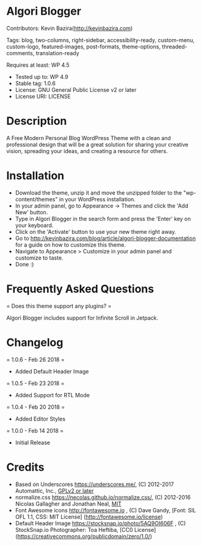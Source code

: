 # Algori Blogger 

Contributors: Kevin Bazira(http://kevinbazira.com)

Tags: blog, two-columns, right-sidebar, accessibility-ready, custom-menu, custom-logo, featured-images, post-formats, theme-options, threaded-comments, translation-ready

Requires at least: WP 4.5
* Tested up to: WP 4.9
* Stable tag: 1.0.6
* License: GNU General Public License v2 or later
* License URI: LICENSE

# Description 

A Free Modern Personal Blog WordPress Theme with a clean and professional design that will be a great solution for sharing your creative vision, spreading your ideas, and creating a resource for others.

# Installation

* Download the theme, unzip it and move the unzipped folder to the "wp-content/themes" in your WordPress installation.
* In your admin panel, go to Appearance -> Themes and click the 'Add New' button.
* Type in Algori Blogger in the search form and press the 'Enter' key on your keyboard.
* Click on the 'Activate' button to use your new theme right away.
* Go to http://kevinbazira.com/blog/article/algori-blogger-documentation for a guide on how to customize this theme.
* Navigate to Appearance > Customize in your admin panel and customize to taste.
* Done :)

# Frequently Asked Questions 

= Does this theme support any plugins? =

Algori Blogger includes support for Infinite Scroll in Jetpack.

# Changelog 

= 1.0.6 - Feb 26 2018 =
* Added Default Header Image

= 1.0.5 - Feb 23 2018 =
* Added Support for RTL Mode

= 1.0.4 - Feb 20 2018 =
* Added Editor Styles

= 1.0.0 - Feb 14 2018 =
* Initial Release

# Credits

* Based on Underscores https://underscores.me/, (C) 2012-2017 Automattic, Inc., [GPLv2 or later](https://www.gnu.org/licenses/gpl-2.0.html)
* normalize.css https://necolas.github.io/normalize.css/, (C) 2012-2016 Nicolas Gallagher and Jonathan Neal, [MIT](https://opensource.org/licenses/MIT)
* Font Awesome icons http://fontawesome.io , (C) Dave Gandy, [Font: SIL OFL 1.1, CSS: MIT License] (http://fontawesome.io/license)
* Default Header Image https://stocksnap.io/photo/5AQ9OI606F , (C) StockSnap.io Photographer: Toa Heftiba, [CC0 License] (https://creativecommons.org/publicdomain/zero/1.0/)
